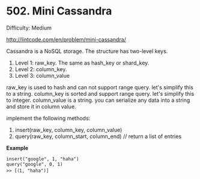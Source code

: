 # 502. Mini Cassandra

Difficulty: Medium

http://lintcode.com/en/problem/mini-cassandra/

Cassandra is a NoSQL storage. The structure has two-level keys.

1. Level 1: raw_key. The same as hash_key or shard_key.
2. Level 2: column_key.
3. Level 3: column_value

raw_key is used to hash and can not support range query. let's simplify this to a string.
column_key is sorted and support range query. let's simplify this to integer.
column_value is a string. you can serialize any data into a string and store it in column value.

implement the following methods:

1. insert(raw_key, column_key, column_value)
2. query(raw_key, column_start, column_end) // return a list of entries

**Example**  
```
insert("google", 1, "haha")
query("google", 0, 1)
>> [（1, "haha")]
```
